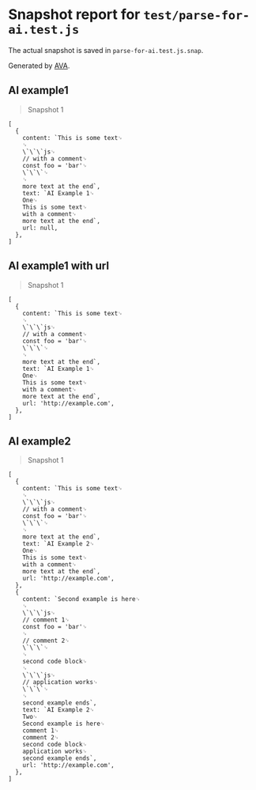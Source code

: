 # Snapshot report for `test/parse-for-ai.test.js`

The actual snapshot is saved in `parse-for-ai.test.js.snap`.

Generated by [AVA](https://avajs.dev).

## AI example1

> Snapshot 1

    [
      {
        content: `This is some text␊
        ␊
        \`\`\`js␊
        // with a comment␊
        const foo = 'bar'␊
        \`\`\`␊
        ␊
        more text at the end`,
        text: `AI Example 1␊
        One␊
        This is some text␊
        with a comment␊
        more text at the end`,
        url: null,
      },
    ]

## AI example1 with url

> Snapshot 1

    [
      {
        content: `This is some text␊
        ␊
        \`\`\`js␊
        // with a comment␊
        const foo = 'bar'␊
        \`\`\`␊
        ␊
        more text at the end`,
        text: `AI Example 1␊
        One␊
        This is some text␊
        with a comment␊
        more text at the end`,
        url: 'http://example.com',
      },
    ]

## AI example2

> Snapshot 1

    [
      {
        content: `This is some text␊
        ␊
        \`\`\`js␊
        // with a comment␊
        const foo = 'bar'␊
        \`\`\`␊
        ␊
        more text at the end`,
        text: `AI Example 2␊
        One␊
        This is some text␊
        with a comment␊
        more text at the end`,
        url: 'http://example.com',
      },
      {
        content: `Second example is here␊
        ␊
        \`\`\`js␊
        // comment 1␊
        const foo = 'bar'␊
        ␊
        // comment 2␊
        \`\`\`␊
        ␊
        second code block␊
        ␊
        \`\`\`js␊
        // application works␊
        \`\`\`␊
        ␊
        second example ends`,
        text: `AI Example 2␊
        Two␊
        Second example is here␊
        comment 1␊
        comment 2␊
        second code block␊
        application works␊
        second example ends`,
        url: 'http://example.com',
      },
    ]

